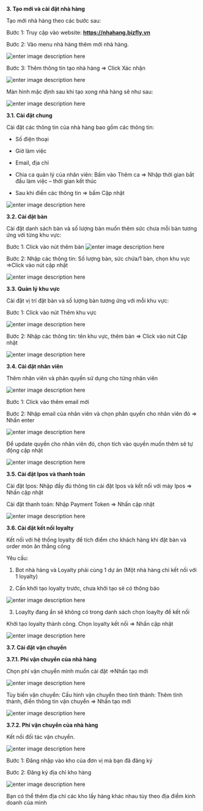 

**3. Tạo mới và cài đặt nhà hàng**

Tạo mới nhà hàng theo các bước sau:

Bước 1: Truy cập vào website: **https://nhahang.bizfly.vn**

Bước 2:  Vào menu nhà hàng thêm mới nhà hàng.

![enter image description here](https://static8.muarecdn.com/original/muare/images/2020/05/12/5595473_thc3aamnhc3a0hc3a0ngms.png)

Bước 3: Thêm thông tin tạo nhà hàng => Click Xác nhận

![enter image description here](https://static8.muarecdn.com/original/muare/images/2020/05/12/5595464_te1baa1ome1bb9binhc3a0hc3a0ng.png)

Màn hình mặc định sau khi tạo xong nhà hàng sẽ như sau:

![enter image description here](https://static8.muarecdn.com/original/muare/images/2020/05/12/5595487_me1bab7cc491e1bb8bnh.png)

 **3.1. Cài đặt chung**

Cài đặt các thông tin của nhà hàng bao gồm các thông tin:

- Số điện thoại

- Giờ làm việc

- Email, địa chỉ

- Chia ca quản lý của nhân viên: Bấm vào Thêm ca => Nhập thời gian bắt đầu làm việc – thời gian kết thúc

- Sau khi điền các thông tin => bấm Cập nhật

![enter image description here](https://static8.muarecdn.com/original/muare/images/2020/05/12/5595490_thongtinchung.png)

**3.2. Cài đặt bàn**
 
 Cài đặt danh sách bàn và số lượng bàn muốn thêm sức chưa mỗi bàn tương ứng với từng khu vực:
 
 Bước 1: Click vào nút thêm bàn ![enter image description here](https://static8.muarecdn.com/original/muare/images/2020/05/12/5595545_quanlyban.png)
 
 Bước 2: Nhập các thông tin: Số lượng bàn, sức chứa/1 bàn, chọn khu vực =>Click vào nút cập nhật
 
 ![enter image description here](https://static8.muarecdn.com/original/muare/images/2020/05/12/5595587_thc3aambc3a0nchitie1babft.png)
 
 **3.3. Quản lý khu vực**

Cài đặt vị trí đặt bàn và số lượng bàn tương ứng với mỗi khu vực:

Bước 1: Click vào nút Thêm khu vực

![enter image description here](https://static8.muarecdn.com/original/muare/images/2020/05/12/5595510_khuve1bbb1c.png)

Bước 2: Nhập các thông tin: tên khu vực, thêm bàn => Click vào nút Cập nhật

![enter image description here](https://static8.muarecdn.com/original/muare/images/2020/05/12/5595522_thc3aamkhuve1bbb1c.png)

 **3.4. Cài đặt nhân viên**

Thêm nhân viên và phân quyền sử dụng cho từng nhân viên

![enter image description here](https://static8.muarecdn.com/original/muare/images/2020/05/12/5595605_thc3aamnhc3a2nvic3aan.png)

Bước 1: Click vào thêm email mới

Bước 2: Nhập email của nhân viên và chọn phân quyền cho nhân viên đó => Nhấn enter

![enter image description here](https://static8.muarecdn.com/original/muare/images/2020/05/12/5595624_thc3aamnhc3a2nvienms.png)

Để update quyền cho nhân viên đó, chọn tích vào quyền muốn thêm sẽ tự động cập nhật

![enter image description here](https://static8.muarecdn.com/original/muare/images/2020/05/12/5595641_ce1baadpnhe1baadtquye1bb81n.png)

**3.5. Cài đặt Ipos và thanh toán**

Cài đặt Ipos: Nhập đầy đủ thông tin cài đặt Ipos và kết nối với máy Ipos => Nhấn cập nhật

Cài đặt thanh toán: Nhập Payment Token => Nhấn cập nhật

![enter image description here](https://static8.muarecdn.com/original/muare/images/2020/05/12/5595677_congthanhtoc3a1n.png)

 **3.6. Cài đặt kết nối loyalty**
 
 Kết nối với hệ thống loyalty để tích điểm cho khách hàng khi đặt bàn và order món ăn thằng công
 
 Yêu cầu:
 
1.  Bot nhà hàng và Loyalty phải cùng 1 dự án (Một nhà hàng chỉ kết nối với 1 loyalty)

2.  Cần khởi tạo loyalty trước, chưa khởi tạo sẽ có thông báo

![enter image description here](https://static8.muarecdn.com/original/muare/images/2020/05/12/5595690_photo-2020-05-12-11-08-04.jpg)

3. Loaylty đang ẩn sẽ không có trong danh sách  chọn loaylty để kết nối


Khởi tạo loyalty thành công. Chọn loyalty kết nối => Nhấn cập nhật

![enter image description here](https://static8.muarecdn.com/original/muare/images/2020/05/12/5595761_ke1babftne1bb91iloyalty.png)

 **3.7. Cài đặt vận chuyển**
 
 **3.7.1.  Phí vận chuyển của nhà hàng**
 
 Chọn phí vận chuyển mình muốn cài đặt =>Nhấn tạo mới
 
 ![enter image description here](https://static8.muarecdn.com/original/muare/images/2020/05/12/5595766_phc3adve1baadnchuye1bb83n.png)
 
 Tùy biến vận chuyển: Cấu hình vận chuyển theo tỉnh thành: Thêm tỉnh thành, điền thông tin vận chuyển => Nhấn tạo mới
 
 ![enter image description here](https://static8.muarecdn.com/original/muare/images/2020/05/12/5595854_te1bb89nhthc3a0nh.png)

 **3.7.2.  Phí vận chuyển của nhà hàng**
 
Kết nối đối tác vận chuyển.

![enter image description here](https://static8.muarecdn.com/original/muare/images/2020/05/12/5595856_tc3a0ikhoe1baa3n.png)

Bước 1: Đăng nhập vào kho của đơn vị mà bạn đã đăng ký

Bước 2: Đăng ký địa chỉ kho hàng

![enter image description here](https://static8.muarecdn.com/original/muare/images/2020/05/12/5595857_kho.png)

Bạn có thể thêm địa chỉ các kho lấy hàng khác nhau tùy theo địa điểm kinh doanh của mình

